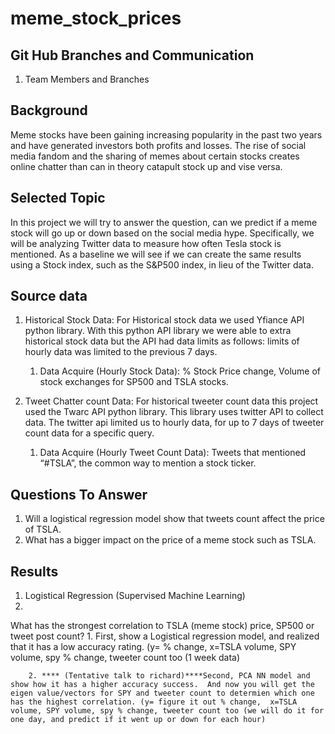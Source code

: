 # meme_stock_prices

## Git Hub Branches and Communication 
1. Team Members and Branches

## Background
Meme stocks have been gaining increasing popularity in the past two years and have generated investors both profits and losses. The rise of social media fandom and the sharing of memes about certain stocks creates online chatter than can in theory catapult stock up and vise versa. 

## Selected Topic
In this project we will try to answer the question, can we predict if a meme stock will go up or down based on the social media hype. Specifically, we will be analyzing Twitter data to measure how often Tesla stock is mentioned. 
As a baseline we will see if we can create the same results using a Stock index, such as the S&P500 index,  in lieu of the Twitter data. 

## Source data 
1. Historical Stock Data: 
For Historical stock data we used Yfiance API python library.  With this python API library we were able to extra historical stock data but the API had data limits as follows:  limits of hourly data was limited to the previous 7 days.  
    1.  Data Acquire (Hourly Stock Data): % Stock Price change, Volume of stock exchanges for SP500 and TSLA stocks. 

2. Tweet Chatter count Data:
For historical tweeter count data this project used the Twarc API python library.  This library uses twitter API to collect data.  The twitter api limited us to hourly data, for up to 7 days of tweeter count data for a specific query. 
    1. Data Acquire (Hourly Tweet Count Data): Tweets that mentioned “#TSLA”, the common way to mention a stock ticker. 

## Questions To Answer 
1.  Will a logistical regression model show that tweets count affect the price of TSLA. 
2.  What has a bigger impact on the price of a meme stock such as TSLA. 

## Results 
1. Logistical Regression (Supervised Machine Learning)
2. 

What has the strongest correlation to TSLA (meme stock) price, SP500 or tweet post count?
        1.  First, show a Logistical regression model, and realized that it has a low accuracy rating. (y= % change, x=TSLA volume, SPY volume, spy % change, tweeter count too (1 week data)

        2. **** (Tentative talk to richard)****Second, PCA NN model and show how it has a higher accuracy success.  And now you will get the eigen value/vectors for SPY and tweeter count to determien which one has the highest correlation. (y= figure it out % change,  x=TSLA volume, SPY volume, spy % change, tweeter count too (we will do it for one day, and predict if it went up or down for each hour)



